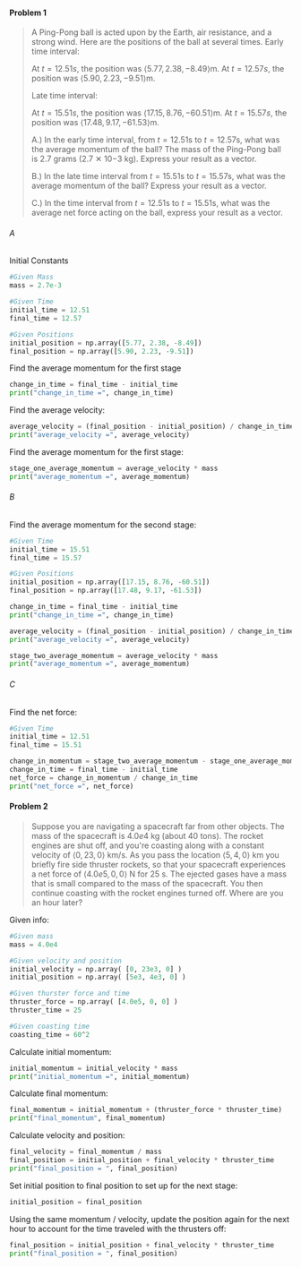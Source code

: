 #### Problem 1
> A Ping-Pong ball is acted upon by the Earth, air resistance, and a strong wind. Here are the positions of the ball at several times. 
> Early time interval:
> 
> At $t = 12.51s$, the position was $\left\langle 5.77, 2.38, -8.49 \right\rangle$m.
> At $t = 12.57s$, the position was $\left\langle 5.90, 2.23, -9.51 \right\rangle$m.
> 
> Late time interval:
> 
> At $t = 15.51s$, the position was $\left\langle 17.15, 8.76, -60.51 \right\rangle$m.
> At $t = 15.57s$, the position was $\left\langle 17.48, 9.17, -61.53 \right\rangle$m.
> 
> A.) In the early time interval, from $t=12.51$s to $t=12.57$s, what was the average momentum of the ball? The mass of the Ping-Pong ball is 2.7 grams (2.7 ✕ 10−3 kg). Express your result as a vector.
> 
> B.) In the late time interval from $t=15.51$s to $t=15.57$s, what was the average momentum of the ball? Express your result as a vector.
> 
> C.) In the time interval from $t=12.51$s to $t=15.51$s, what was the average net force acting on the ball, express your result as a vector.

###### A
Initial Constants
```python
#Given Mass
mass = 2.7e-3

#Given Time
initial_time = 12.51
final_time = 12.57

#Given Positions
initial_position = np.array([5.77, 2.38, -8.49])
final_position = np.array([5.90, 2.23, -9.51])
```
Find the average momentum for the first stage
```python
change_in_time = final_time - initial_time
print("change_in_time =", change_in_time)
```
Find the average velocity:
```python
average_velocity = (final_position - initial_position) / change_in_time
print("average_velocity =", average_velocity)
```
Find the average momentum for the first stage:
```python
stage_one_average_momentum = average_velocity * mass
print("average_momentum =", average_momentum)
```
###### B
Find the average momentum for the second stage:
```python
#Given Time
initial_time = 15.51
final_time = 15.57

#Given Positions
initial_position = np.array([17.15, 8.76, -60.51])
final_position = np.array([17.48, 9.17, -61.53])

change_in_time = final_time - initial_time
print("change_in_time =", change_in_time)

average_velocity = (final_position - initial_position) / change_in_time
print("average_velocity =", average_velocity)

stage_two_average_momentum = average_velocity * mass
print("average_momentum =", average_momentum)
```
###### C
Find the net force:
```python
#Given Time
initial_time = 12.51
final_time = 15.51

change_in_momentum = stage_two_average_momentum - stage_one_average_momentum
change_in_time = final_time - initial_time
net_force = change_in_momentum / change_in_time
print("net_force =", net_force)
```
#### Problem 2
> Suppose you are navigating a spacecraft far from other objects. The mass of the spacecraft is $4.0e4$ kg (about $40$ tons). The rocket engines are shut off, and you're coasting along with a constant velocity of $\left\langle 0, 23, 0  \right\rangle$ km/s. As you pass the location $\left\langle 5, 4, 0 \right\rangle$ km you briefly fire side thruster rockets, so that your spacecraft experiences a net force of $\left\langle 4.0e5, 0, 0 \right\rangle$ N for $25$ s. The ejected gases have a mass that is small compared to the mass of the spacecraft. You then continue coasting with the rocket engines turned off. Where are you an hour later?

Given info:
```python
#Given mass
mass = 4.0e4

#Given velocity and position
initial_velocity = np.array( [0, 23e3, 0] )
initial_position = np.array( [5e3, 4e3, 0] )

#Given thurster force and time
thruster_force = np.array( [4.0e5, 0, 0] )
thruster_time = 25

#Given coasting time
coasting_time = 60^2
```
Calculate initial momentum:
```python
initial_momentum = initial_velocity * mass
print("initial_momentum =", initial_momentum)
```
Calculate final momentum:
```python
final_momentum = initial_momentum + (thruster_force * thruster_time)
print("final_momentum", final_momentum)
```
Calculate velocity and position:
```python
final_velocity = final_momentum / mass
final_position = initial_position + final_velocity * thruster_time
print("final_position = ", final_position)
```
Set initial position to final position to set up for the next stage:
```python
initial_position = final_position
```
Using the same momentum / velocity, update the position again for the next hour to account for the time traveled with the thrusters off:
```python
final_position = initial_position + final_velocity * thruster_time
print("final_position = ", final_position)
```